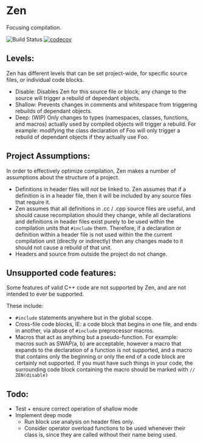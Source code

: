 # Zen
Focusing compilation.

![Build Status](https://travis-ci.org/TryExceptElse/zen.svg?branch=master)
[![codecov](https://codecov.io/gh/TryExceptElse/zen/branch/master/graph/badge.svg)](https://codecov.io/gh/TryExceptElse/zen)


## Levels:

Zen has different levels that can be set project-wide, for specific 
source files, or individual code blocks.

 * Disable: Disables Zen for this source file or block; any change to
    the source will trigger a rebuild of dependant objects.
 * Shallow: Prevents changes in comments and whitespace from 
    triggering rebuilds of dependant objects.
 * Deep: (WIP) Only changes to types (namespaces, classes, functions, 
    and macros) actually used by compiled objects will trigger 
    a rebuild. For example: modifying the class declaration of Foo will
    only trigger a rebuild of dependant objects if they actually use Foo.
    
## Project Assumptions:
In order to effectively optimize compilation, Zen makes a number of
assumptions about the structure of a project.

 * Definitions in header files will <i>not</i> be linked to. Zen
        assumes that if a definition is in a header file, then it
        will be included by any source files that require it.
 * Zen assumes that all definitions in .cc / .cpp
        source files are useful, and should cause recompilation
        should they change, while all declarations and definitions in
        header files exist purely to be used within the compilation
        units that `#include` them. Therefore, if a declaration or 
        definition within a header file is not used within the the
        current compilation unit (directly or indirectly) then any
        changes made to it should not cause a rebuild of that unit.
 * Headers and source from outside the project do not change.

## Unsupported code features:
Some features of valid C++ code are not supported by Zen, and are not
intended to ever be supported.

These include:
 * `#include` statements anywhere but in the global scope.
 * Cross-file code blocks, IE: a code block that begins in one file, 
        and ends in another, via abuse of `#include` 
        preprocessor macros.
 * Macros that act as anything but a pseudo-function. 
        For example: macros such as SWAP(a, b) are acceptable,
        however a macro that expands to the declaration of a function
        is not supported, and a macro that contains only the beginning
        or only the end of a code block are certainly not
        supported. If you must have such things in your code, the
        surrounding code block containing the macro should be
        marked with `// ZEN(disable)`

## Todo:
 * Test + ensure correct operation of shallow mode
 * Implement deep mode
    * Run block use analysis on header files only.
    * Consider operator overload functions to be used whenever their
        class is, since they are called without their name being used.